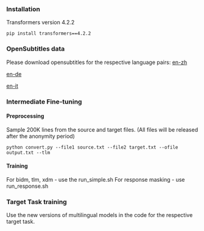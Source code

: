### Installation
Transformers version 4.2.2

```
pip install transformers==4.2.2
```
### OpenSubtitles data
Please download opensubtitles for the respective language pairs:
[en-zh](http://opus.nlpl.eu/download.php?f=OpenSubtitles2016%2Fen-zh.txt.zip)

[en-de](http://opus.nlpl.eu/download.php?f=OpenSubtitles2018%2Fde-en.txt.zip)

[en-it](http://opus.nlpl.eu/download.php?f=OpenSubtitles2018%2Fde-en.txt.zip)

### Intermediate Fine-tuning

#### Preprocessing
Sample 200K lines from the source and target files. (All files will be released after the anonymity period)

```
python convert.py --file1 source.txt --file2 target.txt --ofile output.txt --tlm
```
#### Training

For bidm, tlm, xdm - use the run_simple.sh
For response masking - use run_response.sh

### Target Task training
Use the new versions of multilingual models in the code for the respective target task. 
